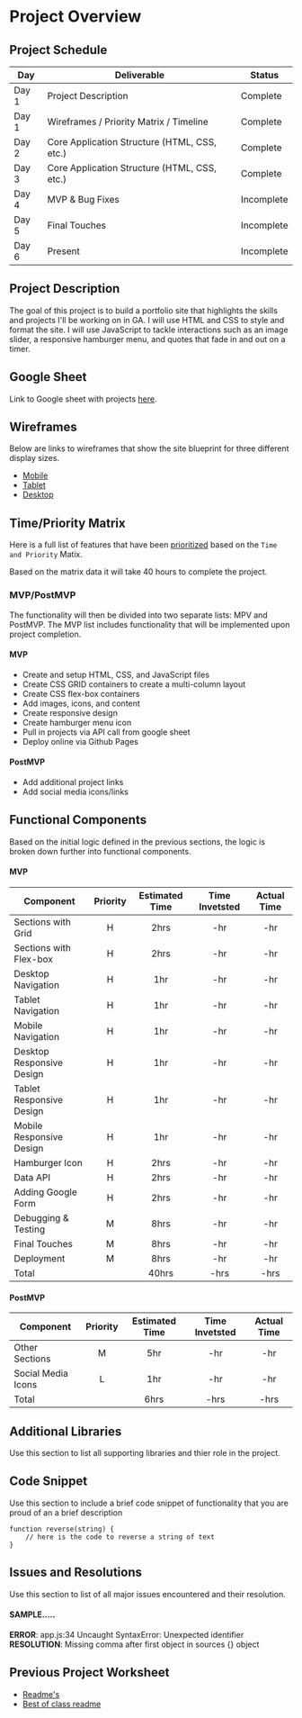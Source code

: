 # Project Overview

## Project Schedule

|  Day | Deliverable | Status
|---|---| ---|
|Day 1| Project Description | Complete
|Day 1| Wireframes / Priority Matrix / Timeline | Complete
|Day 2| Core Application Structure (HTML, CSS, etc.) | Complete
|Day 3| Core Application Structure (HTML, CSS, etc.) | Complete
|Day 4| MVP & Bug Fixes | Incomplete
|Day 5| Final Touches | Incomplete
|Day 6| Present | Incomplete


## Project Description

The goal of this project is to build a portfolio site that highlights the skills and projects I'll be working on in GA. I will use HTML and CSS to style and format the site. I will use JavaScript to tackle interactions such as an image slider, a responsive hamburger menu, and quotes that fade in and out on a timer.


## Google Sheet

Link to Google sheet with projects [here](https://docs.google.com/spreadsheets/d/1A-BPvETOegMvze6amsGrhtmqROJjC3dzMqY2djCe__Q/edit#gid=0).


## Wireframes

Below are links to wireframes that show the site blueprint for three different display sizes. 

- [Mobile](https://res.cloudinary.com/dssciwyew/image/upload/v1594431798/Mobile.png)
- [Tablet](https://res.cloudinary.com/dssciwyew/image/upload/v1594431799/Tablet.png)
- [Desktop](https://res.cloudinary.com/dssciwyew/image/upload/v1594431799/Desktop.png)


## Time/Priority Matrix 

Here is a full list of features that have been [prioritized](https://res.cloudinary.com/dssciwyew/image/upload/v1594484749/Time%20Matrix.png) based on the `Time and Priority` Matix.   

Based on the matrix data it will take 40 hours to complete the project.


### MVP/PostMVP

The functionality will then be divided into two separate lists: MPV and PostMVP. The MVP list includes functionality that will be implemented upon project completion.  

#### MVP

- Create and setup HTML, CSS, and JavaScript files
- Create CSS GRID containers to create a multi-column layout
- Create CSS flex-box containers
- Add images, icons, and content
- Create responsive design
- Create hamburger menu icon
- Pull in projects via API call from google sheet
- Deploy online via Github Pages

#### PostMVP 

- Add additional project links
- Add social media icons/links


## Functional Components

Based on the initial logic defined in the previous sections, the logic is broken down further into functional components.

#### MVP
| Component | Priority | Estimated Time | Time Invetsted | Actual Time |
| --- | :---: |  :---: | :---: | :---: |
| Sections with Grid| H | 2hrs | -hr | -hr|
| Sections with Flex-box| H | 2hrs | -hr | -hr|
| Desktop Navigation | H | 1hr | -hr | -hr|
| Tablet Navigation | H | 1hr | -hr | -hr|
| Mobile Navigation | H | 1hr | -hr | -hr|
| Desktop Responsive Design | H | 1hr | -hr | -hr|
| Tablet Responsive Design | H | 1hr | -hr | -hr|
| Mobile Responsive Design | H | 1hr | -hr | -hr|
| Hamburger Icon | H | 2hrs | -hr | -hr|
| Data API | H | 2hrs| -hr | -hr |
| Adding Google Form | H | 2hrs| -hr | -hr |
| Debugging & Testing | M | 8hrs| -hr | -hr |
| Final Touches | M | 8hrs| -hr | -hr |
| Deployment | M | 8hrs| -hr | -hr |
| Total |  | 40hrs| -hrs | -hrs |

#### PostMVP
| Component | Priority | Estimated Time | Time Invetsted | Actual Time |
| --- | :---: |  :---: | :---: | :---: |
| Other Sections| M | 5hr | -hr | -hr|
| Social Media Icons | L | 1hr | -hr | -hr|
| Total |  | 6hrs| -hrs | -hrs |

## Additional Libraries
 Use this section to list all supporting libraries and thier role in the project. 

## Code Snippet

Use this section to include a brief code snippet of functionality that you are proud of an a brief description  

```
function reverse(string) {
	// here is the code to reverse a string of text
}
```

## Issues and Resolutions
 Use this section to list of all major issues encountered and their resolution.

#### SAMPLE.....
**ERROR**: app.js:34 Uncaught SyntaxError: Unexpected identifier                                
**RESOLUTION**: Missing comma after first object in sources {} object

## Previous Project Worksheet
 - [Readme's](https://github.com/jkeohan/fewd-class-repo/tree/master/final-project-worksheet/project-worksheet-examples)
 - [Best of class readme](https://github.com/jkeohan/fewd-class-repo/blob/master/final-project-worksheet/project-worksheet-examples/portfolio-gracie.md)
